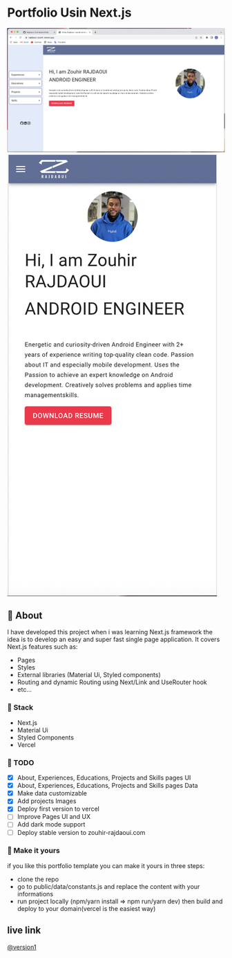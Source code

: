 # Portfolio Usin Next.js
![Alt text](./demo/demo_web.png?raw=true "Title")
![Alt text](./demo/demo_mobile.png?raw=true "Title")

## 📝 About 
I have developed this project when i was learning Next.js framework
the idea is to develop an easy and super fast single page application.
It covers Next.js features such as:
- Pages
- Styles
- External libraries (Material Ui, Styled components)
- Routing and dynamic Routing using Next/Link and UseRouter hook
- etc...

### 🔨 Stack
- Next.js
- Material Ui
- Styled Components
- Vercel 

### 🚧 TODO
- [x] About, Experiences, Educations, Projects and Skills pages UI
- [x] About, Experiences, Educations, Projects and Skills pages Data
- [x] Make data customizable
- [x] Add projects Images
- [x] Deploy first version to vercel
- [ ] Improve Pages UI and UX
- [ ] Add dark mode support
- [ ] Deploy stable version to zouhir-rajdaoui.com

### 🚧 Make it yours
if you like this portfolio template you can make it yours in three steps:
- clone the repo
- go to public/data/constants.js and replace the content with your informations
- run project locally (npm/yarn install => npm run/yarn dev) then build and deploy to your domain(vercel is the easiest way)

## live link 
[@version1](https://rajdaoui-zouhir.vercel.app)

